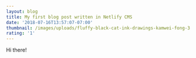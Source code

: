 ```yaml
---
layout: blog
title: My first blog post written in Netlify CMS
date: '2018-07-16T13:57:07-07:00'
thumbnail: /images/uploads/fluffy-black-cat-ink-drawings-kamwei-fong-3.jpg
rating: '1'
---
```

Hi there!

